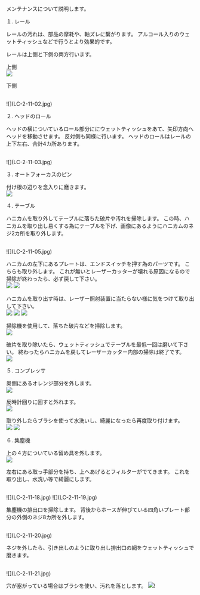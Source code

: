 メンテナンスについて説明します。

１. レール

レールの汚れは、部品の摩耗や、軸ズレに繋がります。
アルコール入りのウェットティッシュなどで行うとより効果的です。

レールは上側と下側の両方行います。

上側
<br>
![](LC-2-11-01.jpg)


下側

<br>
![](LC-2-11-02.jpg)



２. ヘッドのロール

ヘッドの横についているロール部分ににウェットティッシュをあて、矢印方向へ
ヘッドを移動させます。
反対側も同様に行います。
ヘッドのロールはレールの上下左右、合計4カ所あります。

<br>
![](LC-2-11-03.jpg)


３. オートフォーカスのピン

付け根の辺りを念入りに磨きます。
<br>
![](LC-2-11-04.jpg)


４. テーブル

ハニカムを取り外してテーブルに落ちた破片や汚れを掃除します。
この時、ハニカムを取り出し易くする為にテーブルを下げ、画像にあるようにハニカムのネジ2カ所を取り外します。

<br>
![](LC-2-11-05.jpg)


ハニカムの左下にあるプレートは、エンドスイッチを押す為のパーツです。
こちらも取り外します。
これが無いとレーザーカッターが壊れる原因になるので掃除が終わったら、必ず戻して下さい。
<br>
![](LC-2-11-06.jpg)
![](LC-2-11-07.jpg)

ハニカムを取り出す時は、レーザー照射装置に当たらない様に気をつけて取り出して下さい。
<br>
![](LC-2-11-08.jpg)
![](LC-2-11-09.jpg)
![](LC-2-11-10.jpg)

掃除機を使用して、落ちた破片などを掃除します。
<br>
![](LC-2-11-11.jpg)


破片を取り除いたら、ウェットティッシュでテーブルを最低一回は磨いて下さい。
終わったらハニカムを戻してレーザーカッター内部の掃除は終了です。
<br>
![](LC-2-11-12.jpg)

５. コンプレッサ

奥側にあるオレンジ部分を外します。
<br>
![](LC-2-11-13.jpg)

反時計回りに回すと外れます。
<br>
![](LC-2-11-14.jpg)

取り外したらブラシを使って水洗いし、綺麗になったら再度取り付けます。
<br>
![](LC-2-11-15.jpg)
![](LC-2-11-16.jpg)


６. 集塵機

上の４方についている留め具を外します。
<br>
![](LC-2-11-17.jpg)

左右にある取っ手部分を持ち、上へあげるとフィルターがでてきます。
これを取り出し、水洗い等で綺麗にします。

<br>
![](LC-2-11-18.jpg)
![](LC-2-11-19.jpg)

集塵機の排出口を掃除します。
背後からホースが伸びている四角いプレート部分の外側のネジ8カ所を外します。

<br>
![](LC-2-11-20.jpg)

ネジを外したら、引き出しのように取り出し排出口の網をウェットティッシュで磨きます。

<br>
![](LC-2-11-21.jpg)

穴が塞がっている場合はブラシを使い、汚れを落とします。
![](LC-2-11-22.jpg)!


